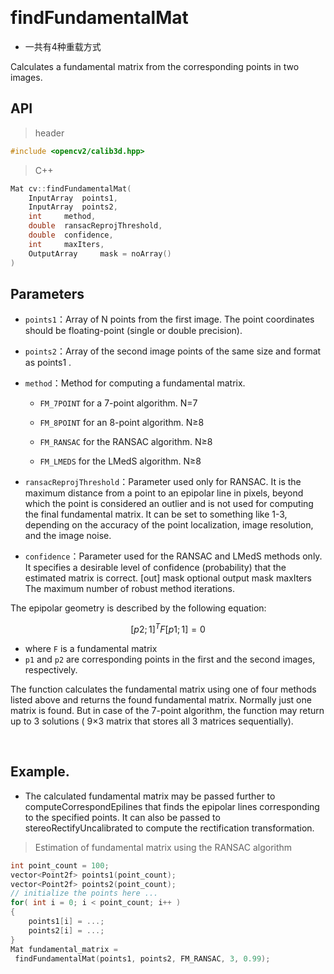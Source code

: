 &emsp;
# findFundamentalMat
- 一共有4种重载方式

Calculates a fundamental matrix from the corresponding points in two images.


## API
>header
```c++
#include <opencv2/calib3d.hpp>
```

>C++
```c++
Mat cv::findFundamentalMat(	
    InputArray 	points1,
    InputArray 	points2,
    int 	method,
    double 	ransacReprojThreshold,
    double 	confidence,
    int 	maxIters,
    OutputArray 	mask = noArray() 
)
```		




## Parameters
- `points1`：Array of N points from the first image. The point coordinates should be floating-point (single or double precision).

- `points2`：Array of the second image points of the same size and format as points1 .
- `method`：Method for computing a fundamental matrix.
    - `FM_7POINT` for a 7-point algorithm. N=7
    
    - `FM_8POINT` for an 8-point algorithm. N≥8
    - `FM_RANSAC` for the RANSAC algorithm. N≥8
    - `FM_LMEDS` for the LMedS algorithm. N≥8
- `ransacReprojThreshold`：Parameter used only for RANSAC. It is the maximum distance from a point to an epipolar line in pixels, beyond which the point is considered an outlier and is not used for computing the final fundamental matrix. It can be set to something like 1-3, depending on the accuracy of the point localization, image resolution, and the image noise.
- `confidence`：Parameter used for the RANSAC and LMedS methods only. It specifies a desirable level of confidence (probability) that the estimated matrix is correct.
[out]	mask	optional output mask
maxIters	The maximum number of robust method iterations.


The epipolar geometry is described by the following equation:

$$[p2;1]^TF[p1;1]=0$$

- where `F` is a fundamental matrix
- `p1` and `p2` are corresponding points in the first and the second images, respectively.

The function calculates the fundamental matrix using one of four methods listed above and returns the found fundamental matrix. Normally just one matrix is found. But in case of the 7-point algorithm, the function may return up to 3 solutions ( 9×3 matrix that stores all 3 matrices sequentially).

&emsp;
## Example. 
- The calculated fundamental matrix may be passed further to computeCorrespondEpilines that finds the epipolar lines corresponding to the specified points. It can also be passed to stereoRectifyUncalibrated to compute the rectification transformation.

>Estimation of fundamental matrix using the RANSAC algorithm
```c++
int point_count = 100;
vector<Point2f> points1(point_count);
vector<Point2f> points2(point_count);
// initialize the points here ...
for( int i = 0; i < point_count; i++ )
{
    points1[i] = ...;
    points2[i] = ...;
}
Mat fundamental_matrix =
 findFundamentalMat(points1, points2, FM_RANSAC, 3, 0.99);
```